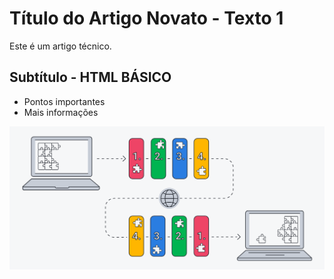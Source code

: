 # Título do Artigo Novato - Texto 1

Este é um artigo técnico.

## Subtítulo - HTML BÁSICO

- Pontos importantes
- Mais informações

![Descrição da Imagem](imagem1.webp)

